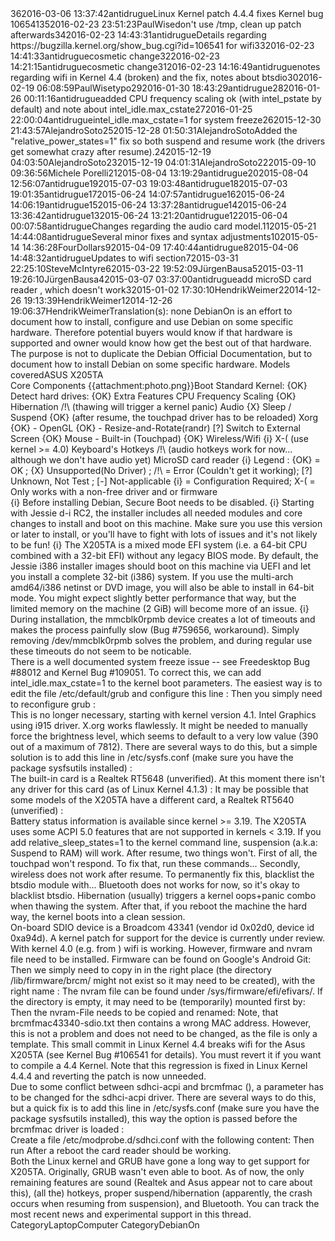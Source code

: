 <?xml version="1.0" encoding="utf-8"?>
<!DOCTYPE article
  PUBLIC '-//OASIS//DTD DocBook XML V4.4//EN'
  'http://www.docbook.org/xml/4.4/docbookx.dtd'>
<article><articleinfo><title>InstallingDebianOn/Asus/X205TA</title><revhistory><revision><revnumber>36</revnumber><date>2016-03-06 13:37:42</date><authorinitials>antidrugue</authorinitials><revremark>Linux Kernel patch 4.4.4 fixes Kernel bug 106541</revremark></revision><revision><revnumber>35</revnumber><date>2016-02-23 23:51:23</date><authorinitials>PaulWise</authorinitials><revremark>don't use /tmp, clean up patch afterwards</revremark></revision><revision><revnumber>34</revnumber><date>2016-02-23 14:43:31</date><authorinitials>antidrugue</authorinitials><revremark>Details regarding https://bugzilla.kernel.org/show_bug.cgi?id=106541 for wifi</revremark></revision><revision><revnumber>33</revnumber><date>2016-02-23 14:41:33</date><authorinitials>antidrugue</authorinitials><revremark>cosmetic change</revremark></revision><revision><revnumber>32</revnumber><date>2016-02-23 14:21:15</date><authorinitials>antidrugue</authorinitials><revremark>cosmetic change</revremark></revision><revision><revnumber>31</revnumber><date>2016-02-23 14:16:49</date><authorinitials>antidrugue</authorinitials><revremark>notes regarding wifi in Kernel 4.4 (broken) and the fix, notes about btsdio</revremark></revision><revision><revnumber>30</revnumber><date>2016-02-19 06:08:59</date><authorinitials>PaulWise</authorinitials><revremark>typo</revremark></revision><revision><revnumber>29</revnumber><date>2016-01-30 18:43:29</date><authorinitials>antidrugue</authorinitials></revision><revision><revnumber>28</revnumber><date>2016-01-26 00:11:16</date><authorinitials>antidrugue</authorinitials><revremark>added CPU frequency scaling ok (with intel_pstate by default) and note about intel_idle.max_cstate</revremark></revision><revision><revnumber>27</revnumber><date>2016-01-25 22:00:04</date><authorinitials>antidrugue</authorinitials><revremark>intel_idle.max_cstate=1 for system freeze</revremark></revision><revision><revnumber>26</revnumber><date>2015-12-30 21:43:57</date><authorinitials>AlejandroSoto</authorinitials></revision><revision><revnumber>25</revnumber><date>2015-12-28 01:50:31</date><authorinitials>AlejandroSoto</authorinitials><revremark>Added the &quot;relative_power_states=1&quot; fix so both suspend and resume work (the drivers get somewhat crazy after resume).</revremark></revision><revision><revnumber>24</revnumber><date>2015-12-19 04:03:50</date><authorinitials>AlejandroSoto</authorinitials></revision><revision><revnumber>23</revnumber><date>2015-12-19 04:01:31</date><authorinitials>AlejandroSoto</authorinitials></revision><revision><revnumber>22</revnumber><date>2015-09-10 09:36:56</date><authorinitials>Michele Porelli</authorinitials></revision><revision><revnumber>21</revnumber><date>2015-08-04 13:19:29</date><authorinitials>antidrugue</authorinitials></revision><revision><revnumber>20</revnumber><date>2015-08-04 12:56:07</date><authorinitials>antidrugue</authorinitials></revision><revision><revnumber>19</revnumber><date>2015-07-03 19:03:48</date><authorinitials>antidrugue</authorinitials></revision><revision><revnumber>18</revnumber><date>2015-07-03 19:01:35</date><authorinitials>antidrugue</authorinitials></revision><revision><revnumber>17</revnumber><date>2015-06-24 14:07:57</date><authorinitials>antidrugue</authorinitials></revision><revision><revnumber>16</revnumber><date>2015-06-24 14:06:19</date><authorinitials>antidrugue</authorinitials></revision><revision><revnumber>15</revnumber><date>2015-06-24 13:37:28</date><authorinitials>antidrugue</authorinitials></revision><revision><revnumber>14</revnumber><date>2015-06-24 13:36:42</date><authorinitials>antidrugue</authorinitials></revision><revision><revnumber>13</revnumber><date>2015-06-24 13:21:20</date><authorinitials>antidrugue</authorinitials></revision><revision><revnumber>12</revnumber><date>2015-06-04 00:07:58</date><authorinitials>antidrugue</authorinitials><revremark>Changes regarding the audio card model.</revremark></revision><revision><revnumber>11</revnumber><date>2015-05-21 14:44:08</date><authorinitials>antidrugue</authorinitials><revremark>Several minor fixes and syntax adjustments</revremark></revision><revision><revnumber>10</revnumber><date>2015-05-14 14:36:28</date><authorinitials>FourDollars</authorinitials></revision><revision><revnumber>9</revnumber><date>2015-04-09 17:40:44</date><authorinitials>antidrugue</authorinitials></revision><revision><revnumber>8</revnumber><date>2015-04-06 14:48:32</date><authorinitials>antidrugue</authorinitials><revremark>Updates to wifi section</revremark></revision><revision><revnumber>7</revnumber><date>2015-03-31 22:25:10</date><authorinitials>SteveMcIntyre</authorinitials></revision><revision><revnumber>6</revnumber><date>2015-03-22 19:52:09</date><authorinitials>JürgenBausa</authorinitials></revision><revision><revnumber>5</revnumber><date>2015-03-11 19:26:10</date><authorinitials>JürgenBausa</authorinitials></revision><revision><revnumber>4</revnumber><date>2015-03-07 03:37:00</date><authorinitials>antidrugue</authorinitials><revremark>add microSD card reader , which doesn't work</revremark></revision><revision><revnumber>3</revnumber><date>2015-01-02 17:30:10</date><authorinitials>HendrikWeimer</authorinitials></revision><revision><revnumber>2</revnumber><date>2014-12-26 19:13:39</date><authorinitials>HendrikWeimer</authorinitials></revision><revision><revnumber>1</revnumber><date>2014-12-26 19:06:37</date><authorinitials>HendrikWeimer</authorinitials></revision></revhistory></articleinfo><para><!--"~-smaller-~" is not applicable to DocBook-->Translation(s): none </para><informaltable><tgroup cols="2"><colspec colname="col_0"/><colspec colname="col_1"/><tbody><row rowsep="1"><entry colsep="1" rowsep="1"/><entry colsep="1" rowsep="1"><para><emphasis><ulink url="https://wiki.debian.org/InstallingDebianOn/Asus/X205TA/InstallingDebianOn#">DebianOn</ulink></emphasis> is an effort to document how to install, configure and use Debian on some specific hardware. Therefore potential buyers would know if that hardware is supported and owner would know how get the best out of that hardware. </para><para>The purpose is not to duplicate the Debian <ulink url="https://wiki.debian.org/InstallingDebianOn/Asus/X205TA/InstallingDebianOn#OfficialDocumentation">Official Documentation</ulink>, but to document how to install <emphasis role="strong">Debian on</emphasis> some <emphasis role="strong">specific</emphasis> hardware. </para></entry></row></tbody></tgroup><!--Width 96px not supported--></informaltable><para><!--"~-smaller-~" is not applicable to DocBook--><emphasis>Models covered</emphasis></para><para><emphasis role="strong">ASUS X205TA</emphasis> </para><section><title>Overall Status</title><informaltable><tgroup cols="3"><colspec colname="col_0"/><colspec colname="col_1"/><colspec colname="col_2"/><tbody><row rowsep="1"><entry align="center" colsep="1" nameend="col_1" namest="col_0" rowsep="1"><para><emphasis role="strong">Core Components</emphasis></para></entry><entry align="right" colsep="1" morerows="9" nameend="col_2" namest="col_2" rowsep="1" valign="top"><para> {{attachment:photo.png}}</para></entry></row><row rowsep="1"><entry colsep="1" rowsep="1"><para>Boot Standard Kernel:         </para></entry><entry colsep="1" rowsep="1"><para> <inlinemediaobject><imageobject><imagedata depth="16" fileref="https://wiki.debian.org/htdocs/debwiki/img/thumbs-up.png" width="16"/></imageobject><textobject><phrase>{OK}</phrase></textobject></inlinemediaobject> </para></entry></row><row rowsep="1"><entry colsep="1" rowsep="1"><para> Detect hard drives:          </para></entry><entry colsep="1" rowsep="1"><para> <inlinemediaobject><imageobject><imagedata depth="16" fileref="https://wiki.debian.org/htdocs/debwiki/img/thumbs-up.png" width="16"/></imageobject><textobject><phrase>{OK}</phrase></textobject></inlinemediaobject> </para></entry></row><row rowsep="1"><entry align="center" colsep="1" nameend="col_1" namest="col_0" rowsep="1"><para><emphasis role="strong">Extra Features</emphasis></para></entry></row><row rowsep="1"><entry colsep="1" rowsep="1"><para> CPU Frequency Scaling        </para></entry><entry colsep="1" rowsep="1"><para> <inlinemediaobject><imageobject><imagedata depth="16" fileref="https://wiki.debian.org/htdocs/debwiki/img/thumbs-up.png" width="16"/></imageobject><textobject><phrase>{OK}</phrase></textobject></inlinemediaobject> </para></entry></row><row rowsep="1"><entry colsep="1" rowsep="1"><para> Hibernation                  </para></entry><entry colsep="1" rowsep="1"><para> <inlinemediaobject><imageobject><imagedata depth="16" fileref="https://wiki.debian.org/htdocs/debwiki/img/alert.png" width="16"/></imageobject><textobject><phrase>/!\</phrase></textobject></inlinemediaobject> (thawing will trigger a kernel panic) </para></entry></row><row rowsep="1"><entry colsep="1" rowsep="1"><para> Audio                        </para></entry><entry colsep="1" rowsep="1"><para> <inlinemediaobject><imageobject><imagedata depth="16" fileref="https://wiki.debian.org/htdocs/debwiki/img/icon-error.png" width="16"/></imageobject><textobject><phrase>{X}</phrase></textobject></inlinemediaobject> </para></entry></row><row rowsep="1"><entry colsep="1" rowsep="1"><para> Sleep / Suspend              </para></entry><entry colsep="1" rowsep="1"><para> <inlinemediaobject><imageobject><imagedata depth="16" fileref="https://wiki.debian.org/htdocs/debwiki/img/thumbs-up.png" width="16"/></imageobject><textobject><phrase>{OK}</phrase></textobject></inlinemediaobject> (after resume, the touchpad driver has to be reloaded) </para></entry></row><row rowsep="1"><entry colsep="1" rowsep="1"><para> Xorg                         </para></entry><entry colsep="1" rowsep="1"><para> <inlinemediaobject><imageobject><imagedata depth="16" fileref="https://wiki.debian.org/htdocs/debwiki/img/thumbs-up.png" width="16"/></imageobject><textobject><phrase>{OK}</phrase></textobject></inlinemediaobject> </para></entry></row><row rowsep="1"><entry colsep="1" rowsep="1"><para>  - OpenGL                    </para></entry><entry colsep="1" rowsep="1"><para> <inlinemediaobject><imageobject><imagedata depth="16" fileref="https://wiki.debian.org/htdocs/debwiki/img/thumbs-up.png" width="16"/></imageobject><textobject><phrase>{OK}</phrase></textobject></inlinemediaobject> </para></entry></row><row rowsep="1"><entry colsep="1" rowsep="1"><para>  - Resize-and-Rotate(randr)  </para></entry><entry colsep="1" rowsep="1"><para> [?] </para></entry></row><row rowsep="1"><entry colsep="1" rowsep="1"><para> Switch to External Screen    </para></entry><entry colsep="1" rowsep="1"><para> <inlinemediaobject><imageobject><imagedata depth="16" fileref="https://wiki.debian.org/htdocs/debwiki/img/thumbs-up.png" width="16"/></imageobject><textobject><phrase>{OK}</phrase></textobject></inlinemediaobject> </para></entry></row><row rowsep="1"><entry colsep="1" rowsep="1"><para> Mouse                        </para></entry><entry colsep="1" rowsep="1"/></row><row rowsep="1"><entry colsep="1" rowsep="1"><para>  - Built-in (Touchpad)       </para></entry><entry colsep="1" rowsep="1"><para> <inlinemediaobject><imageobject><imagedata depth="16" fileref="https://wiki.debian.org/htdocs/debwiki/img/thumbs-up.png" width="16"/></imageobject><textobject><phrase>{OK}</phrase></textobject></inlinemediaobject> </para></entry></row><row rowsep="1"><entry colsep="1" rowsep="1"><para> Wireless/Wifi                </para></entry><entry colsep="1" rowsep="1"><para> <inlinemediaobject><imageobject><imagedata depth="16" fileref="https://wiki.debian.org/htdocs/debwiki/img/icon-info.png" width="16"/></imageobject><textobject><phrase>{i}</phrase></textobject></inlinemediaobject> <inlinemediaobject><imageobject><imagedata depth="16" fileref="https://wiki.debian.org/htdocs/debwiki/img/angry.png" width="16"/></imageobject><textobject><phrase>X-(</phrase></textobject></inlinemediaobject> (use kernel &gt;= 4.0) </para></entry></row><row rowsep="1"><entry colsep="1" rowsep="1"><para> Keyboard's Hotkeys           </para></entry><entry colsep="1" rowsep="1"><para> <inlinemediaobject><imageobject><imagedata depth="16" fileref="https://wiki.debian.org/htdocs/debwiki/img/alert.png" width="16"/></imageobject><textobject><phrase>/!\</phrase></textobject></inlinemediaobject> (audio hotkeys work for now... although we don't have audio yet) </para></entry></row><row rowsep="1"><entry colsep="1" rowsep="1"><para> MicroSD card reader          </para></entry><entry colsep="1" rowsep="1"><para> <inlinemediaobject><imageobject><imagedata depth="16" fileref="https://wiki.debian.org/htdocs/debwiki/img/icon-info.png" width="16"/></imageobject><textobject><phrase>{i}</phrase></textobject></inlinemediaobject> </para></entry></row></tbody></tgroup></informaltable><para><!--"~-smaller-~" is not applicable to DocBook-->Legend :</para><para> <inlinemediaobject><imageobject><imagedata depth="16" fileref="https://wiki.debian.org/htdocs/debwiki/img/thumbs-up.png" width="16"/></imageobject><textobject><phrase>{OK}</phrase></textobject></inlinemediaobject> = OK ; <inlinemediaobject><imageobject><imagedata depth="16" fileref="https://wiki.debian.org/htdocs/debwiki/img/icon-error.png" width="16"/></imageobject><textobject><phrase>{X}</phrase></textobject></inlinemediaobject> Unsupported(No Driver) ; <inlinemediaobject><imageobject><imagedata depth="16" fileref="https://wiki.debian.org/htdocs/debwiki/img/alert.png" width="16"/></imageobject><textobject><phrase>/!\</phrase></textobject></inlinemediaobject> = Error (Couldn't get it working); [?] Unknown, Not Test ; [-] Not-applicable </para><para> <inlinemediaobject><imageobject><imagedata depth="16" fileref="https://wiki.debian.org/htdocs/debwiki/img/icon-info.png" width="16"/></imageobject><textobject><phrase>{i}</phrase></textobject></inlinemediaobject> = Configuration Required;  <inlinemediaobject><imageobject><imagedata depth="16" fileref="https://wiki.debian.org/htdocs/debwiki/img/angry.png" width="16"/></imageobject><textobject><phrase>X-(</phrase></textobject></inlinemediaobject> = Only works with a non-free driver and or firmware </para></section><section><title>Important Note</title><para><inlinemediaobject><imageobject><imagedata depth="16" fileref="https://wiki.debian.org/htdocs/debwiki/img/icon-info.png" width="16"/></imageobject><textobject><phrase>{i}</phrase></textobject></inlinemediaobject> Before installing Debian, Secure Boot needs to be disabled. </para><para><inlinemediaobject><imageobject><imagedata depth="16" fileref="https://wiki.debian.org/htdocs/debwiki/img/icon-info.png" width="16"/></imageobject><textobject><phrase>{i}</phrase></textobject></inlinemediaobject> Starting with Jessie d-i RC2, the installer includes all needed modules and core changes to install and boot on this machine. Make sure you use this version or later to install, or you'll have to fight with lots of issues and it's not likely to be fun! </para><para><inlinemediaobject><imageobject><imagedata depth="16" fileref="https://wiki.debian.org/htdocs/debwiki/img/icon-info.png" width="16"/></imageobject><textobject><phrase>{i}</phrase></textobject></inlinemediaobject> The X205TA is a mixed mode EFI system (i.e. a 64-bit CPU combined with a 32-bit EFI) without any legacy BIOS mode. By default, the Jessie i386 installer images should boot on this machine via UEFI and let you install a complete 32-bit (i386) system. If you use the multi-arch amd64/i386 netinst or DVD image, you will also be able to install in 64-bit mode. You might expect slightly better performance that way, but the limited memory on the machine (2 GiB) will become more of an issue. </para><para><inlinemediaobject><imageobject><imagedata depth="16" fileref="https://wiki.debian.org/htdocs/debwiki/img/icon-info.png" width="16"/></imageobject><textobject><phrase>{i}</phrase></textobject></inlinemediaobject> During installation, the mmcblk0rpmb device creates a lot of timeouts and makes the process  painfully slow (<ulink url="https://bugs.debian.org/cgi-bin/bugreport.cgi?bug=759656">Bug #759656</ulink>, <ulink url="https://bugs.launchpad.net/ubuntu/+source/udev/+bug/1333140">workaround</ulink>). Simply removing /dev/mmcblk0rpmb solves the problem, and during regular use these timeouts do not seem to be noticable. </para><section><title>System Freeze Issue</title><para>There is a well documented system freeze issue -- see <ulink url="https://bugs.freedesktop.org/show_bug.cgi?id=88012">Freedesktop Bug #88012</ulink> and <ulink url="https://bugzilla.kernel.org/show_bug.cgi?id=109051">Kernel Bug #109051</ulink>. To correct this, we can add <emphasis>intel_idle.max_cstate=1</emphasis> to the kernel boot parameters. The easiest way is to edit the file <emphasis>/etc/default/grub</emphasis> and configure this line : </para><screen><![CDATA[GRUB_CMDLINE_LINUX_DEFAULT="quiet intel_idle.max_cstate=1"]]></screen><para>Then you simply need to reconfigure <emphasis role="strong">grub</emphasis> : </para><screen><![CDATA[sudo update-grub]]></screen></section></section><section><title>Configuration</title><section><title>Display</title><para><emphasis>This is no longer necessary, starting with kernel version <emphasis role="strong">4.1</emphasis>.</emphasis> </para><para>Intel Graphics using i915 driver. X.org works flawlessly. </para><para>It might be needed to manually force the brightness level, which seems to default to a very low value (<emphasis role="strong">390</emphasis> out of a maximum of <emphasis role="strong">7812</emphasis>). There are several ways to do this, but a simple solution is to add this line in /etc/sysfs.conf (make sure you have the package <emphasis>sysfsutils</emphasis> installed) : </para><screen><![CDATA[# Set brightness level, maximum is 7812, needed for Linux Kernel < 4.1
class/backlight/intel_backlight/brightness = 5000  ]]></screen></section><section><title>Audio</title><para>The built-in card is a <emphasis role="strong">Realtek RT5648</emphasis> (<emphasis>unverified</emphasis>). At this moment there isn't any driver for this card (as of Linux Kernel 4.1.3) : </para><itemizedlist><listitem><para><ulink url="https://bugzilla.kernel.org/show_bug.cgi?id=95681"/> </para></listitem><listitem><para><ulink url="http://comments.gmane.org/gmane.linux.alsa.devel/138822"/> </para></listitem></itemizedlist><para>It may be possible that some models of the X205TA have a different card, a <emphasis role="strong">Realtek RT5640</emphasis> (<emphasis>unverified</emphasis>) : </para><itemizedlist><listitem><para><ulink url="https://bugs.debian.org/cgi-bin/bugreport.cgi?bug=773835"/> </para></listitem></itemizedlist></section><section><title>Power Management</title><para>Battery status information is available since kernel &gt;= <emphasis role="strong">3.19</emphasis>. The X205TA uses some ACPI 5.0 features that are not supported in kernels &lt; <emphasis role="strong">3.19</emphasis>.  </para><para>If you add <emphasis>relative_sleep_states=1</emphasis> to the kernel command line, suspension (a.k.a: Suspend to RAM) will work. After resume, two things won't. First of all, the touchpad won't respond. To fix that, run these commands... </para><screen><![CDATA[sudo rmmod elan_i2c
sudo modprobe elan_i2c]]></screen><para>Secondly, wireless does not work after resume. To permanently fix this, blacklist the <emphasis>btsdio</emphasis> module with... <!--"~-smaller-~" is not applicable to DocBook--></para><screen><![CDATA[printf "# Blacklist the btsdio module as it breaks suspend\nblacklist btsdio\n" | sudo tee /etc/modprobe.d/btsdio-blacklist.conf]]></screen><para>Bluetooth does not works for now, so it's okay to blacklist <emphasis>btsdio</emphasis>. </para><para>Hibernation (usually) triggers a kernel oops+panic combo when thawing the system. After that, if you reboot the machine the hard way, the kernel boots into a clean session. </para></section><section><title>WiFi</title><para>On-board SDIO device is a <emphasis role="strong">Broadcom 43341</emphasis> (vendor id <emphasis>0x02d0</emphasis>, device id <emphasis>0xa94d</emphasis>). A kernel patch for support for the device is currently <ulink url="https://patchwork.kernel.org/patch/5534731/">under review</ulink>. </para><para>With kernel 4.0 (e.g. from <ulink url="http://kernel.ubuntu.com/~kernel-ppa/mainline/"/>) wifi is working. However, firmware and nvram file need to be installed. </para><para>Firmware can be found on Google's Android Git: </para><screen><![CDATA[wget https://android.googlesource.com/platform/hardware/broadcom/wlan/+archive/master/bcmdhd/firmware/bcm43341.tar.gz]]></screen><para>Then we simply need to copy in in the right place (the directory <emphasis>/lib/firmware/brcm/</emphasis> might not exist so it may need to be created), with the right name : </para><screen><![CDATA[tar xf bcm43341.tar.gz
mkdir -p /lib/firmware/brcm/
cp fw_bcm43341.bin /lib/firmware/brcm/brcmfmac43340-sdio.bin]]></screen><para>The nvram file can be found under <emphasis>/sys/firmware/efi/efivars/</emphasis>. If the directory is empty, it may need to be (temporarily) mounted first by: </para><screen><![CDATA[mount -t efivarfs efivarfs /sys/firmware/efi/efivars]]></screen><para>Then the nvram-File needs to be copied and renamed: </para><screen><![CDATA[cp /sys/firmware/efi/efivars/nvram-74b00bd9-805a-4d61-b51f-43268123d113 /lib/firmware/brcm/brcmfmac43340-sdio.txt]]></screen><para>Note, that <emphasis>brcmfmac43340-sdio.txt</emphasis> then contains a wrong MAC address. However, this is not a problem and does not need to be changed, as the file is only a template. </para><para><ulink url="http://git.kernel.org/cgit/linux/kernel/git/torvalds/linux.git/commit/?id=9faac7b95ea4f9e83b7a914084cc81ef1632fd91">This small commit</ulink> in <emphasis role="strong">Linux Kernel 4.4</emphasis> breaks wifi for the <emphasis role="strong">Asus X205TA</emphasis> (see <ulink url="https://bugzilla.kernel.org/show_bug.cgi?id=106541">Kernel Bug #106541</ulink> for details). You must revert it if you want to compile a 4.4 Kernel. Note that <emphasis role="strong">this regression is fixed in Linux Kernel 4.4.4</emphasis> and reverting the patch is now unneeded. <!--"~-smaller-~" is not applicable to DocBook--></para><screen><![CDATA[wget -q http://git.kernel.org/cgit/linux/kernel/git/torvalds/linux.git/rawdiff/drivers/mmc/host/sdhci.c?id=9faac7b95ea4f9e83b7a914084cc81ef1632fd91 -O sdhci_commit_9faac7b95ea4f9e83b7a914084cc81ef1632fd91.diff
patch -p1 -R < sdhci_commit_9faac7b95ea4f9e83b7a914084cc81ef1632fd91.diff
rm -f sdhci_commit_9faac7b95ea4f9e83b7a914084cc81ef1632fd91.diff]]></screen><section><title>Conflict between sdhci-acpi and brcmfmac</title><para>Due to some conflict between <emphasis>sdhci-acpi</emphasis> and <emphasis>brcmfmac</emphasis> (<ulink url="https://bugzilla.kernel.org/show_bug.cgi?id=88061"/>), a parameter has to be changed for the <emphasis>sdhci-acpi</emphasis> driver. There are several ways to do this, but a quick fix is to add this line in /etc/sysfs.conf (make sure you have the package <emphasis>sysfsutils</emphasis> installed), this way the option is passed before the <emphasis>brcmfmac</emphasis> driver is loaded : </para><screen><![CDATA[# Disable SDHCI-ACPI for Wireless, otherwise WLAN doesn't work
bus/platform/drivers/sdhci-acpi/INT33BB:00/power/control = on]]></screen></section></section><section><title>microSD Card Reader</title><para>Create a file <emphasis>/etc/modprobe.d/sdhci.conf</emphasis> with the following content:  <!--"~-smaller-~" is not applicable to DocBook--></para><screen><![CDATA[# Adjustment to make micro SD card reader work
options sdhci debug_quirks=0x8000]]></screen><para>Then run  </para><screen><![CDATA[update-initramfs -u -k all]]></screen><para>After a reboot the card reader should be working. </para><!--rule (<hr>) is not applicable to DocBook--></section></section><section><title>System Summary</title><para>Both the Linux kernel and GRUB have gone a long way to get support for X205TA. Originally, GRUB wasn't even able to boot. As of now, the only remaining features are sound (Realtek and Asus appear not to care about this), (all the) hotkeys, proper suspend/hibernation (apparently, the crash occurs when <emphasis>resuming</emphasis> from suspension), and Bluetooth. You can track the most recent news and experimental support in <ulink url="http://ubuntuforums.org/showthread.php?t=2254322">this thread</ulink>. </para><section><title>lspci</title><screen><![CDATA[00:00.0 Host bridge [0600]: Intel Corporation Atom Processor Z36xxx/Z37xxx Series SoC Transaction Register [8086:0f00] (rev 0f)
00:02.0 VGA compatible controller [0300]: Intel Corporation Atom Processor Z36xxx/Z37xxx Series Graphics & Display [8086:0f31] (rev 0f)
00:14.0 USB controller [0c03]: Intel Corporation Atom Processor Z36xxx/Z37xxx Series USB xHCI [8086:0f35] (rev 0f)
00:1a.0 Encryption controller [1080]: Intel Corporation Atom Processor Z36xxx/Z37xxx Series Trusted Execution Engine [8086:0f18] (rev 0f)
00:1f.0 ISA bridge [0601]: Intel Corporation Atom Processor Z36xxx/Z37xxx Series Power Control Unit [8086:0f1c] (rev 0f)]]></screen></section><section><title>lsusb</title><screen><![CDATA[Bus 002 Device 001: ID 1d6b:0003 Linux Foundation 3.0 root hub
Bus 001 Device 003: ID 05e3:0610 Genesys Logic, Inc. 4-port hub
Bus 001 Device 002: ID 04f2:b483 Chicony Electronics Co., Ltd 
Bus 001 Device 001: ID 1d6b:0002 Linux Foundation 2.0 root hub]]></screen><!--rule (<hr>) is not applicable to DocBook--><para> <ulink url="https://wiki.debian.org/InstallingDebianOn/Asus/X205TA/CategoryLaptopComputer#">CategoryLaptopComputer</ulink> <ulink url="https://wiki.debian.org/InstallingDebianOn/Asus/X205TA/CategoryDebianOn#">CategoryDebianOn</ulink> </para></section></section></article>
